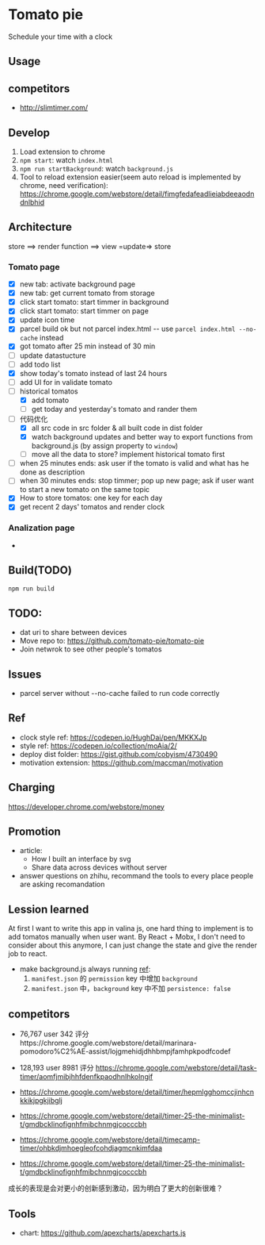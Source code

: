 # Tomato pie
Schedule your time with a clock

## Usage

## competitors
- http://slimtimer.com/

## Develop

1. Load extension to chrome
2. `npm start`: watch `index.html`
3. `npm run startBackground`: watch `background.js`
4. Tool to reload extension easier(seem auto reload is implemented by chrome, need verification): https://chrome.google.com/webstore/detail/fimgfedafeadlieiabdeeaodndnlbhid

## Architecture

store ==> render function ==> view =update=> store

### Tomato page
- [x] new tab: activate background page
- [x] new tab: get current tomato from storage
- [x] click start tomato: start timmer in background
- [x] click start tomato: start timmer on page
- [x] update icon time
- [x] parcel build ok but not parcel index.html -- use `parcel index.html --no-cache` instead
- [x] got tomato after 25 min instead of 30 min
- [ ] update datastucture
- [ ] add todo list
- [x] show today's tomato instead of last 24 hours
- [ ] add UI for in validate tomato
- [ ] historical tomatos
    - [x] add tomato
    - [ ] get today and yesterday's tomato and rander them
- [ ] 代码优化
    - [x] all src code in src folder & all built code in dist folder
    - [x] watch background updates and better way to export functions from background.js (by assign property to `window`) 
    - [ ] move all the data to store? implement historical tomato first
- [ ] when 25 minutes ends: ask user if the tomato is valid and what has he done as description
- [ ] when 30 minutes ends: stop timmer; pop up new page; ask if user want to start a new tomato on the same topic
- [x] How to store tomatos: one key for each day
- [x] get recent 2 days' tomatos and render clock

### Analization page
- 

## Build(TODO)

```bash
npm run build
```

## TODO:
- dat uri to share between devices
- Move repo to: https://github.com/tomato-pie/tomato-pie
- Join netwrok to see other people's tomatos

## Issues
- parcel server without --no-cache failed to run code correctly

## Ref
- clock style ref: https://codepen.io/HughDai/pen/MKKXJp
- style ref: https://codepen.io/collection/moAia/2/
- deploy dist folder: https://gist.github.com/cobyism/4730490
- motivation extension: https://github.com/maccman/motivation 


## Charging
https://developer.chrome.com/webstore/money

## Promotion
- article: 
    - How I built an interface by svg
    - Share data across devices without server
- answer questions on zhihu, recommand the tools to every place people are asking recomandation

## Lession learned
At first I want to write this app in valina js, one hard thing to implement is to add tomatos manually when user want. By React + Mobx, I don't need to consider about this anymore, I can just change the state and give the render job to react.

- make background.js always running [ref](https://stackoverflow.com/questions/17119266/how-do-i-keep-my-app-from-going-inactive):
    1. `manifest.json` 的 `permission` key 中增加 `background`
    2. `manifest.json` 中，`background` key 中不加 `persistence: false`

## competitors
- 76,767 user 342 评分https://chrome.google.com/webstore/detail/marinara-pomodoro%C2%AE-assist/lojgmehidjdhhbmpjfamhpkpodfcodef
- 128,193 user 8981 评分 https://chrome.google.com/webstore/detail/task-timer/aomfjmibjhhfdenfkpaodhnlhkolngif
- https://chrome.google.com/webstore/detail/timer/hepmlgghomccjinhcnkkikjpgkjibglj
- https://chrome.google.com/webstore/detail/timer-25-the-minimalist-t/gmdbcklinofignhfmibchnmgjcocccbh

- https://chrome.google.com/webstore/detail/timecamp-timer/ohbkdjmhoegleofcohdjagmcnkimfdaa
- https://chrome.google.com/webstore/detail/timer-25-the-minimalist-t/gmdbcklinofignhfmibchnmgjcocccbh

成长的表现是会对更小的创新感到激动，因为明白了更大的创新很难？


## Tools
- chart: https://github.com/apexcharts/apexcharts.js